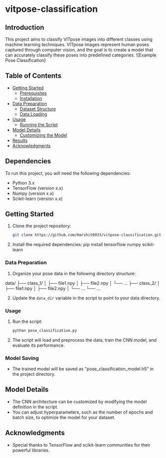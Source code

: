 # vitpose-classification
## Introduction

This project aims to classify VITpose images into different classes using machine learning techniques. VITpose images represent human poses captured through computer vision, and the goal is to create a model that can accurately classify these poses into predefined categories.
![Example Pose Classification]
## Table of Contents
- [Getting Started](#getting-started)
  - [Prerequisites](#prerequisites)
  - [Installation](#installation)
- [Data Preparation](#data-preparation)
  - [Dataset Structure](#dataset-structure)
  - [Data Loading](#data-loading)
- [Usage](#usage)
  - [Running the Script](#running-the-script)
- [Model Details](#model-details)
  - [Customizing the Model](#customizing-the-model)
- [Results](#results)
- [Acknowledgments](#acknowledgments)
## Dependencies

To run this project, you will need the following dependencies:

- Python 3.x
- TensorFlow (version x.x)
- Numpy (version x.x)
- Scikit-learn (version x.x)

## Getting Started

1. Clone the project repository:

   ```bash
   git clone https://github.com/Harshit0933/vitpose-classification.git

2. Install the required dependencies:
   pip install tensorflow numpy scikit-learn


### Data Preparation

1. Organize your pose data in the following directory structure:

data/
├── class_1/
│   ├── file1.npy
│   ├── file2.npy
│   └── ...
├── class_2/
│   ├── file1.npy
│   ├── file2.npy
│   └── ...
└── ...

2. Update the `data_dir` variable in the script to point to your data directory.

### Usage

1. Run the script:
   ```bash
   python pose_classification.py

2. The script will load and preprocess the data, train the CNN model, and evaluate its performance.

### Model Saving

- The trained model will be saved as "pose_classification_model.h5" in the project directory.

## Model Details

- The CNN architecture can be customized by modifying the model definition in the script.
- You can adjust hyperparameters, such as the number of epochs and batch size, to optimize the model for your dataset.

## Acknowledgments

- Special thanks to TensorFlow and scikit-learn communities for their powerful libraries.




